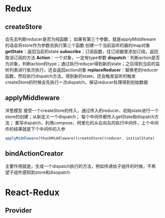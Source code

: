 # Redux
## createStore
会先去判断reducer是否为纯函数；
如果有第三个参数，就是applyMiddleware的话会将store作为参数去执行第三个函数
创建一个当前监听的器的map对象
**getState**：返回当前的state
**subscribe**：订阅函数，往订阅器里添加订阅，返回取消订阅的方法
**Action**：一个对象，一定有type参数
**dispatch**：判断action是否为对象，判断action的type；通过执行reducer得到新的state；之后得到当前的监听列表进行依次执行，还会返回action对象
**replaceReducer**：替换老的reducer函数，然后执行dispatch方法，得到新的state，还会触发监听的触发
createStore的时候会先执行一次dispatch，保证reducer处理得到初始数据
## applyMiddleware
洋葱模型
接受一个createStore的传入，通过传入的reducer、初始state进行一个store的创建；从新定义一个dispatch；
每个中间件都传入getState和dispatch方法；
重写dispatch，利用compose，柯里化的从右向左的执行中间件，上个中间件的结果就是下个中间件的入参

``` javascript
applyMiddleware(thunkMiddleware)(createStore)(reducer, initialState)
```
##  bindActionCreator
主要作用就是，生成一个dispatch执行的方法，例如传递给子组件的时候，不希望子组件感知到store和disopatch

# React-Redux
## Provider
